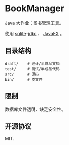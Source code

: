 # BookManager

Java 大作业：图书管理工具。

使用 [sqlite][1]-[jdbc][2] 、 [JavaFX][3] 。

## 目录结构

    draft/    # 设计/半成品文档
    test/     # 测试/半成品代码
    src/      # 源码
    bin/      # 类文件

## 限制

数据库文件透明，缺乏安全性。

## 开源协议

MIT.


[1]: https://sqlite.org
[2]: https://github.com/xerial/sqlite-jdbc
[3]: https://en.wikipedia.org/wiki/JavaFX

